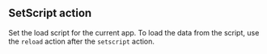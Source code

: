 ## SetScript action

Set the load script for the current app. To load the data from the script, use the `reload` action after the `setscript` action.
